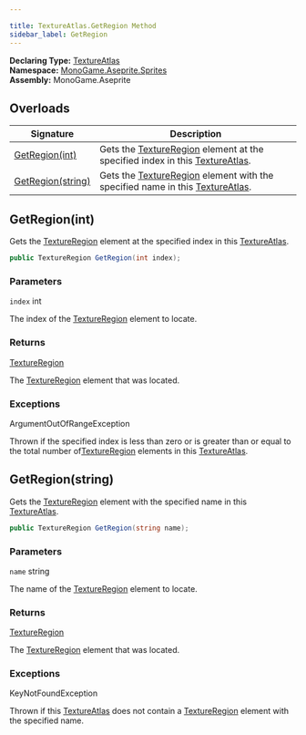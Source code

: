 ```yaml
---

title: TextureAtlas.GetRegion Method
sidebar_label: GetRegion
---
```

**Declaring Type:** [TextureAtlas](../)  
**Namespace:** [MonoGame.Aseprite.Sprites](../../)  
**Assembly:** MonoGame.Aseprite

## Overloads

| Signature                             | Description                                                                                                                    |
| ------------------------------------- | ------------------------------------------------------------------------------------------------------------------------------ |
| [GetRegion(int)](#getregionint)       | Gets the [TextureRegion](../../../TextureRegion/) element at the specified index in this [TextureAtlas](../).  |
| [GetRegion(string)](#getregionstring) | Gets the [TextureRegion](../../../TextureRegion/) element with the specified name in this [TextureAtlas](../). |

## GetRegion(int)

Gets the [TextureRegion](../../../TextureRegion/) element at the specified index in this [TextureAtlas](../).

```csharp
public TextureRegion GetRegion(int index);
```

### Parameters

`index`  int

The index of the [TextureRegion](../../../TextureRegion/) element to locate.

### Returns

[TextureRegion](../../../TextureRegion/)

The [TextureRegion](../../../TextureRegion/) element that was located.

### Exceptions

ArgumentOutOfRangeException

Thrown if the specified index is less than zero or is greater than or equal to the total number of[TextureRegion](../../../TextureRegion/) elements in this [TextureAtlas](../).

## GetRegion(string)

Gets the [TextureRegion](../../../TextureRegion/) element with the specified name in this [TextureAtlas](../).

```csharp
public TextureRegion GetRegion(string name);
```

### Parameters

`name`  string

The name of the [TextureRegion](../../../TextureRegion/) element to locate.

### Returns

[TextureRegion](../../../TextureRegion/)

The [TextureRegion](../../../TextureRegion/) element that was located.

### Exceptions

KeyNotFoundException

Thrown if this [TextureAtlas](../) does not contain a [TextureRegion](../../../TextureRegion/) element with the  specified name.



